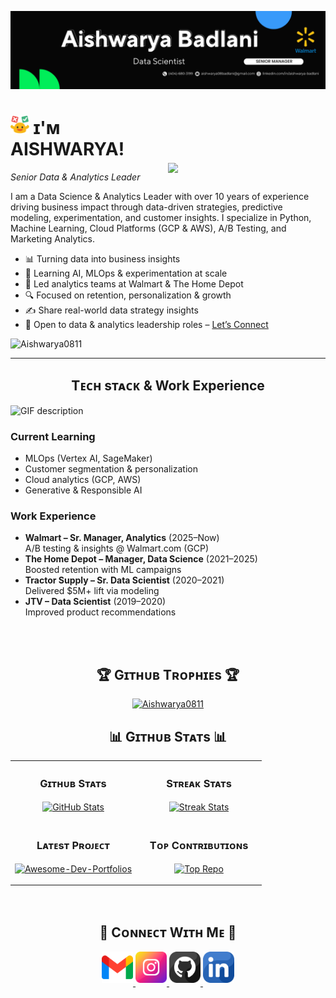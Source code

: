 <!--Banner-->
![Aishwarya0811 Banner Image](img/banner.png)

<!--Night Owl image-->
<div>
  <img align="right" width="50%" style="margin-top: 20%;" src="https://images.squarespace-cdn.com/content/v1/5aa064035ffd20b3a7707d42/6d75db11-47e4-45d9-8c3f-c68b1891e168/Booker-removebg-preview.png">
</div>

<!--Header Name-->
# <img src="img\code.png" width="30"/> ɪ'ᴍ AISHWARYA! 
*Senior Data & Analytics Leader*
<br /> 

<!--Start Intro-->               
<p align="left">
I am a Data Science & Analytics Leader with over 10 years of experience driving business impact through data-driven strategies, predictive modeling, experimentation, and customer insights. I specialize in Python, Machine Learning, Cloud Platforms (GCP & AWS), A/B Testing, and Marketing Analytics.
</p>

- 📊 Turning data into business insights  
- 🧠 Learning AI, MLOps & experimentation at scale  
- 🏢 Led analytics teams at Walmart & The Home Depot  
- 🔍 Focused on retention, personalization & growth  
- ✍ Share real-world data strategy insights  
- 💼 Open to data & analytics leadership roles – [Let’s Connect](https://www.linkedin.com/in/aishwarya-badlani)

<!--End Intro-->


<!--Profile Count Badge-->
<p align="left">
  <img src="https://komarev.com/ghpvc/?username=Aishwarya0811&label=Profile%20views&color=770677&style=for-the-badge&logo=star" alt="Aishwarya0811" style="padding-right:20px;" />
</p>

---


<!--Languages and Tools Section-->       
<h2 align="center">Tᴇᴄʜ sᴛᴀᴄᴋ & Work Experience</h2> 
<picture>
  <source media="(prefers-color-scheme: dark)" srcset="img\Skills_Animation_Dark.gif">
  <source media="(prefers-color-scheme: light)" srcset="img\Skills_Animation_White.gif">
  <img align="left" alt="GIF description" src="img\Skills_Animation_White.gif">
</picture>
<br />

<h3 align="left">Current Learning</h3>
<ul align="left">
  <li>MLOps (Vertex AI, SageMaker)</li>
  <li>Customer segmentation & personalization</li>
  <li>Cloud analytics (GCP, AWS)</li>
  <li>Generative & Responsible AI</li>
</ul>

<h3 align="left">Work Experience</h3>
<ul align="left">
  <li><strong>Walmart – Sr. Manager, Analytics</strong> (2025–Now)<br>A/B testing & insights @ Walmart.com (GCP)</li>
  <li><strong>The Home Depot – Manager, Data Science</strong> (2021–2025)<br>Boosted retention with ML campaigns</li>
  <li><strong>Tractor Supply – Sr. Data Scientist</strong> (2020–2021)<br>Delivered $5M+ lift via modeling</li>
  <li><strong>JTV – Data Scientist</strong> (2019–2020)<br>Improved product recommendations</li>
</ul>


<br />
<br />


<!--Trophies Section-->   
<h2 align="center">🏆 Gɪᴛʜᴜʙ Tʀᴏᴘʜɪᴇs 🏆</h2>
<p align="center"> <a href="https://github.com/ryo-ma/github-profile-trophy"><img src="https://github-profile-trophy.vercel.app/?username=Aishwarya0811" alt="Aishwarya0811" /></a> </p>


<!--Github stats Table--> 
<h2 align="center">📊 Gɪᴛʜᴜʙ Sᴛᴀᴛs 📊</h2>

<table width="100%">
  <tr>
    <td width="50%">
      <h3 align="center"><strong>Gɪᴛʜᴜʙ Sᴛᴀᴛs</strong></h3>
      <p align="center">
        <a href="https://github.com/Aishwarya0811">
          <img align="center" src="https://github-readme-stats.vercel.app/api?username=Aishwarya0811&count_private=true&show_icons=true&theme=nightowl&bg_color=0,000000,441350&title_color=c56a90&text_color=ffffff&rank_icon=github&hide=prs,issues,contribs&show=reviews,prs_merged,prs_merged_percentage" alt="GitHub Stats" />
        </a>
      </p>
    </td>
    <td width="50%">
      <h3 align="center"><strong>Sᴛʀᴇᴀᴋ Sᴛᴀᴛs</strong></h3>
      <p align="center">
        <a href="https://github.com/Aishwarya0811">
          <img align="center" src="https://github-readme-streak-stats.herokuapp.com/?user=Aishwarya0811&theme=nightowl&background=0,000000,441350&fire=ffeb95&ring=ffeb95&sideNums=ffffff&sideLabels=ffffff&dates=c56a90&currStreakNum=ffffff" alt="Streak Stats" />
        </a>
      </p>
    </td>
  </tr>
  <tr>
    <td width="50%">
      <h3 align="center"><strong>Lᴀᴛᴇsᴛ Pʀᴏᴊᴇᴄᴛ</strong></h3>
      <p align="center">
        <a href="https://github.com/Aishwarya0811/agentic-rag">
          <img align="center" width="470" src="https://github-readme-stats.vercel.app/api/pin/?username=Aishwarya0811&repo=agentic-rag&theme=nightowl&show_owner=true&bg_color=0,000000,441350&title_color=c56a90&text_color=ffffff" alt="Awesome-Dev-Portfolios" />
        </a>
      </p>
    </td>
    <td width="50%">
      <h3 align="center"><strong>Tᴏᴘ Cᴏɴᴛʀɪʙᴜᴛɪᴏɴs</strong></h3>
      <p align="center">
        <a href="https://github.com/Aishwarya0811">
          <img align="center" src="https://github-contributor-stats.vercel.app/api?username=Aishwarya0811&limit=2&theme=nightowl&show_owner=true&combine_all_yearly_contributions=false&bg_color=0,000000,441350&title_color=c56a90&text_color=ffffff" alt="Top Repo" />
        </a>
      </p>
    </td>
  </tr>
</table>
<br />


<!--Contact Section--> 

<h2 align="center">🤝 Cᴏɴɴᴇᴄᴛ Wɪᴛʜ Mᴇ 🤝 </h2>
<div align="center">
  
<a href="mailto:aishwarya08badlani@gmail.com" target="_blank">
<img src="img\gmail.png" width=50 height=50 alt="aishwarya08badlani@gmail.com" style="margin-bottom: 5px;" />
</a>



<a href="https://www.instagram.com/badlaniaishwarya" target="_blank">
<img src="img\instagram.png" width=50 height=50 alt="kiran_a_n" style="margin-bottom: 5px;" />
</a>

<a href="https://www.github.com/Aishwarya0811" target="_blank">
<img src="img\github.png" width=50 height=50 alt="Aishwarya0811" style="margin-bottom: 5px;" />
</a>

<a href="https://www.linkedin.com/in/aishwarya-badlani/" target="_blank">
<img src="img\linkedin.png" width=50 height=50 alt="linkedin" style="margin-bottom: 5px;" />
</a>

</div>

